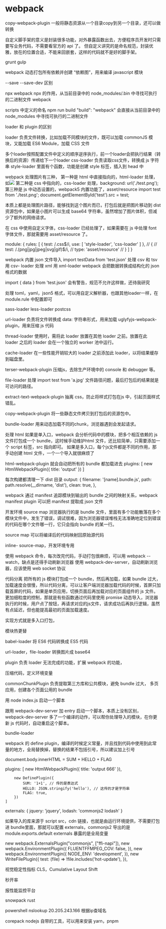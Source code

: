 # webpack






copy-webpack-plugin
一般将静态资源从一个目录copy到另一个目录，还可以做转换

自定义脚手架的意义是封装很多功能，对外暴露函数出去，方便程序员开发时只需要写业务代码，不需要看官方的 api 了。
但自定义讲究的是命名规范，封装优雅，放在的位置合适，不能来回嵌套，这样的代码就不是好的脚手架。


grunt
gulp

webpack 动态打包所有依赖并创建 “依赖图”，用来编译 javascript 模块

--save
--save-dev
区别

npx webpack
npx 的作用，从当前目录中的 node_modules/.bin 中寻找可执行的二进制文件 webpack

scripts 中定义的命名
npm run build "build": "webpack" 
会直接从当前目录中的 node_modules 中寻找可执行的二进制文件






loader 和 plugin 的区别

loader 负责文件转换，比如加载不同模块的文件，既可以加载
commonJS 模块，又能加载 ES6 Module，加载 CSS 文件

多个loader按照配置文件中定义的顺序逆序执行，前一个loader会把执行结果（转换后的资源）传递给下一个loader
css-loader 负责读取css文件，转换成 js 字符串
style-loader 里面有个函数，功能是创建 style 标签，插入到 head 中

webpack 处理图片有三种，
第一种是 html 中直接指向的，html-loader 处理，如<img src="./test.png" />
第二种是 css 中指向的，css-loader 处理，background: url('./test.png');
第三种是 js 中动态设置的，webpack5 内置功能了，asset/resource
import test from './test.png'; 
document.getElementById('test').src = test;

本质上都是处理图片路径，能够找到这个图片而已，打包后就是把图片移动到 dist 资源包中，如果是小图片可以生成 base64 字符串，虽然增加了图片体积，但减少了额外的网络请求。

在 css 中使用自定义字体，css-loader 已经处理了，如果需要在 js 中处理 font 字体文件，那就需要用 asset/resource 了。

module: {
        rules: [
            {
                test: /\.css$/i,
                use: [
                    'style-loader', 'css-loader'
                ]
            },
            // {
            //     test: /\.(png|jpg|jpeg|svg|gif)$/i,
            //     type: 'asset/resource'
            // }
        ]
    }

webpack 内置 json 文件导入 import testData from 'test.json'
处理 csv 和 tsv 用 csv- loader
处理 xml 用 xml-loader
webpack 会把数据转换成结构化的 json 格式的数据

import { data } from 'test.json' 会有警告，规范不允许这样做，还待我研究

处理 toml，yaml，json5 格式，可以用自定义解析器，也跟其他loader一样，在 module.rule 中配置即可

sass-loader
less-loader
postcss

url-loader 负责将文件转换成 data: 字符串形式，用来加载
uglyfyjs-webpack-plugin，用来压缩 js 代码


thread-loader
使用时，需将此 loader 放置在其他 loader 之前。放置在此 loader 之后的 loader 会在一个独立的 worker 池中运行。

cache-loader
在一些性能开销较大的 loader 之前添加此 loader，以将结果缓存到磁盘里。

terser-webpack-plugin 压缩js，去除生产环境中的 console 和 debugger 等。

file-loader 处理 import test from 'a.jpg' 文件路径问题，最后打包后的结果就是可访问的路径。

extract-text-webpack-plugin 抽离 css，防止将样式打包在js 中，引起页面样式错乱。

copy-webpack-plugin 将一些静态文件拷贝到打包后的资源包中。

bundle-loader 用来动态加载不同的chunk，浏览器遇到会发起请求。



处理 html
如果是单入口，webpack 会分析代码中的模块，把多个相互依赖的 js 文件打包成一个 bundle，这时候手动维护html 文件，还比较简单，只需要添加一个 script 标签，src 指向即可。
如果是多入口，每个js文件都是不同的作用，那手动创建 html 文件，一个一个导入就很麻烦了

html-webpack-plugin 就会自动把所有的 bundle 都加载进去
plugins: [
        new HtmlWebpackPlugin({
            title: 'output'
        })
    ]

每次构建都清理一下 dist 目录
output: {
        filename: '[name].bundle.js',
        path: path.resolve(__dirname, 'dist'),
        clean: true,
    },

webpack 通过 manifest 追踪模块到输出的 bundle 之间的映射关系，webpack manifest plugin 可以把 manifest 提取成 json 文件 


开发环境 source map
浏览器执行的是 bundle 文件，里面有多个功能散落在多个模块文件中，发生了错误，调试很难，因为浏览器错误堆栈无法准确地定位到错误的代码在哪个文件哪一行，它只会指向 bundle 的某一行。

source map 可以将编译后的代码映射回原始源代码

inline- source-map，开发环境专用



使用 webpack 命令，每次改完代码，手动打包很麻烦，可以用 webpack --watch，缺点是还得手动刷新浏览器
使用 webpack-dev-server，自动刷新浏览器，应该使用 web socket 协议




代码分离
把所有的 js 模块打包成一个 bundle，然后再加载，如果 bundle 过大，加载速度会很慢，所以代码分离，可以让客户端浏览器加载代码的时候，首屏只加载首屏的代码，如果是单页应用，切换页面后再加载对应的页面组件的 js 文件。
更加细粒度的控制，那就是有些函数通过代码里使用 promise 动态导入，浏览器执行的时候，用户点了按钮，再请求对应的js文件，请求成功后再执行逻辑，虽然有点延迟，但也能提高最初的页面加载速度。

实现方式就是多入口打包，

模块热更替



babel-loader 将 ES6 代码转换成 ES5 代码

url-loader，file-loader 转换图片成 base64

plugin 负责 loader 无法完成的功能，扩展 webpack 的功能，

压缩代码，定义环境变量

commonChunkPlugin 负责提取第三方库和公共模块，避免
bundle 过大，
多页应用，创建各个页面公用的 bundle


用 node index.js 启动一个脚本

跟用 webpack-dev-server 加 entry 启动一个脚本，本质上没有区别，webpack-dev-server 多了一个编译的动作，可以帮你处理导入的模块，在你更新 js 代码时，自动重启这个脚本。


bundle-loader


webpack 的 define plugin，编译的时候定义常量，并且找到代码中使用到此常量的地方，全局替换掉，替换的结果不包括引号，所以建议加上引号

document.body.innerHTML =  SUM + HELLO + FLAG

plugins: [
        new HtmlWebpackPlugin({
            title: 'output 666'
        }),

        new DefinePlugin({
            SUM: '1+1', // 传的是表达式
            HELLO: JSON.stringify('hello'), // 这传的才是字符串
            FLAG: true, 
        })
    ]



externals: {
jquery: 'jquery',
lodash: 'commonjs2 lodash'
}

如果导入的库来源于 script src，cdn 链接，也就是由运行环境提供，不需要打包进 bundle里面，那就可以配置 externals，commonjs2 导出的是 module.exports.default
externals 暴露的是全局变量

new webpack.ExternalsPlugin("commonjs", ["ffi-napi"]),
    new webpack.EnvironmentPlugin({
      FLUENTFFMPEG_COV: false,
    }),
new webpack.EnvironmentPlugin({
      NODE_ENV: 'development',
    }),
    new WriteFilePlugin({
      test: (file) => !file.includes('hot-update'),
    }),



视觉稳定性指标 CLS，Cumulative Layout Shift



秒开率

报性能监控平台

snowpack
rust

powershell
nslookup 20.205.243.166
根据ip查域名

corepack nodejs 自带的工具，可以用来安装 yarn，pnpm

